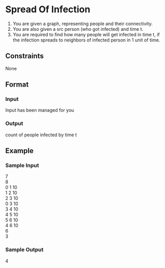  # Spread Of Infection

1. You are given a graph, representing people and their connectivity.
2. You are also given a src person (who got infected) and time t.
3. You are required to find how many people will get infected in time t, if the infection spreads to neighbors of infected person in 1 unit of time.

## Constraints
None

## Format
### Input
Input has been managed for you

### Output
count of people infected by time t

## Example
### Sample Input

7   
8   
0 1 10  
1 2 10  
2 3 10  
0 3 10  
3 4 10  
4 5 10  
5 6 10  
4 6 10  
6   
3

### Sample Output
4